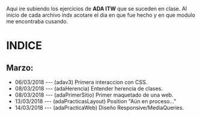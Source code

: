 Aqui ire subiendo los ejercicios de __ADA ITW__ que se suceden en clase.
Al inicio de cada archivo indx acotare el dia en que fue hecho y en que modulo me encontraba cusando.

INDICE
======

## Marzo:
+ 06/03/2018 --- (adav3) Primera interaccion con CSS.
+ 08/03/2018 --- (adaHerencia) Entender herencia de clases.
+ 08/03/2018 --- (adaPrimerSitio) Primer maquetado de una web.
+ 13/03/2018 --- (adaPracticasLayout) Position "Aún en proceso..."
+ 14/03/2018 --- (adaPracticaWeb) Diseño Responsive/MediaQueries.
